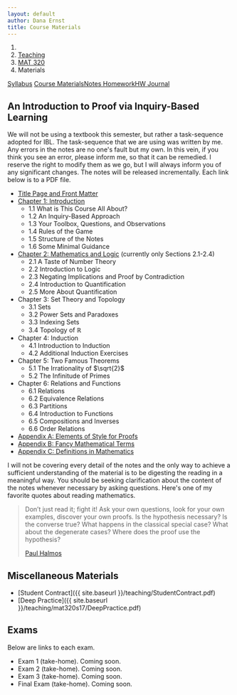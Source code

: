 ```yaml
---
layout: default
author: Dana Ernst
title: Course Materials
---
```


<ol class="breadcrumb">
  <li><a href="/"><i class="fa fa-home"></i></a></li>
  <li><a href="/teaching/">Teaching</a></li>
  <li><a href="/teaching/mat320s17">MAT 320</a></li>
  <li class="active">Materials</li>
</ol>

<div class="row">
<div class="col-xs-12">
<div class="btn-group btn-group-justified">
<a class="btn btn-default btn-success" href="{{site.baseurl}}/teaching/mat320s17/syllabus/">Syllabus</a>
<a class="btn btn-default btn-primary" href="{{site.baseurl}}/teaching/mat320s17/materials/">
<span class="hidden-xs">Course Materials</span><span class="visible-xs">Notes</span>
</a>
<a class="btn btn-default btn-warning" href="{{site.baseurl}}/teaching/mat320s17/homework/">
<span class="hidden-xs">Homework</span><span class="visible-xs">HW</span>
</a>
<a class="btn btn-default btn-info" href="{{site.baseurl}}/teaching/mat320s17/journal/">Journal</a>
</div>
</div>
</div>

## An Introduction to Proof via Inquiry-Based Learning ##

We will not be using a textbook this semester, but rather a task-sequence adopted for IBL.  The task-sequence that we are using was written by me.  Any errors in the notes are no one's fault but my own.  In this vein, if you think you see an error, please inform me, so that it can be remedied.  I reserve the right to modify them as we go, but I will always inform you of any significant changes.  The notes will be released incrementally.  Each link below is to a PDF file.

<!--
- [An Introduction to Proof via Inquiry-Based Learning]({{site.baseurl}}/teaching/mat320s17/IntroToProof.pdf) (complete set of notes)
- -->

- [Title Page and Front Matter]({{site.baseurl}}/teaching/mat320s17/TitlePage.pdf)
- [Chapter 1: Introduction]({{site.baseurl}}/teaching/mat320s17/Introduction.pdf)
    - 1.1 What is This Course All About?
    - 1.2 An Inquiry-Based Approach
    - 1.3 Your Toolbox, Questions, and Observations
    - 1.4 Rules of the Game
    - 1.5 Structure of the Notes
    - 1.6 Some Minimal Guidance
- [Chapter 2: Mathematics and Logic]({{site.baseurl}}/teaching/mat320s17/MathAndLogic.pdf) (currently only Sections 2.1-2.4)
    - 2.1 A Taste of Number Theory
    - 2.2 Introduction to Logic
    - 2.3 Negating Implications and Proof by Contradiction
    - 2.4 Introduction to Quantification
    - 2.5 More About Quantification
- Chapter 3: Set Theory and Topology
    - 3.1 Sets
    - 3.2 Power Sets and Paradoxes
    - 3.3 Indexing Sets
    - 3.4 Topology of $\mathbb{R}$
- Chapter 4: Induction
    - 4.1 Introduction to Induction
    - 4.2 Additional Induction Exercises
- Chapter 5: Two Famous Theorems
    - 5.1 The Irrationality of $\sqrt{2}$
    - 5.2 The Infinitude of Primes
- Chapter 6: Relations and Functions
    - 6.1 Relations
    - 6.2 Equivalence Relations
    - 6.3 Partitions
    - 6.4 Introduction to Functions
    - 6.5 Compositions and Inverses
    - 6.6 Order Relations
- [Appendix A: Elements of Style for Proofs]({{site.baseurl}}/teaching/mat320s17/ElementsOfStyle.pdf)
- [Appendix B: Fancy Mathematical Terms]({{site.baseurl}}/teaching/mat320s17/FancyMathematicalTerms.pdf)
- [Appendix C: Definitions in Mathematics]({{site.baseurl}}/teaching/mat320s17/Definitions.pdf)

I will not be covering every detail of the notes and the only way to achieve a sufficient understanding of the material is to be digesting the reading in a meaningful way.  You should be seeking clarification about the content of the notes whenever necessary by asking questions.  Here's one of my favorite quotes about reading mathematics.

<blockquote>
  <p>Don’t just read it; fight it! Ask your own questions, look for your own examples, discover your own proofs. Is the hypothesis necessary? Is the converse true? What happens in the classical special case? What about the degenerate cases? Where does the proof use the hypothesis?</p>
  <footer><a href="http://en.wikipedia.org/wiki/Paul_Halmos">Paul Halmos</a></footer>
</blockquote>

## Miscellaneous Materials ##
- [Student Contract]({{ site.baseurl }}/teaching/StudentContract.pdf)
- [Deep Practice]({{ site.baseurl }}/teaching/mat320s17/DeepPractice.pdf)

## Exams ##
Below are links to each exam.

- Exam 1 (take-home). Coming soon.
- Exam 2 (take-home). Coming soon.
- Exam 3 (take-home). Coming soon.
- Final Exam (take-home). Coming soon.
